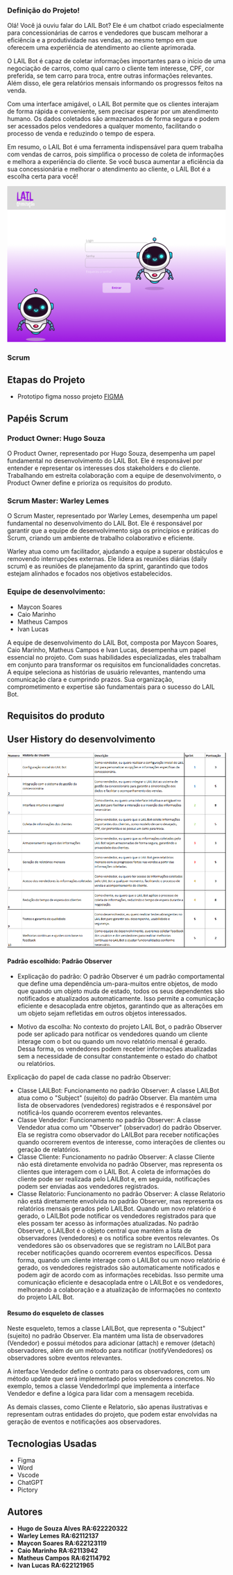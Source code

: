 ### Definição do Projeto!

Olá! Você já ouviu falar do LAIL Bot? Ele é um chatbot criado especialmente para concessionárias de carros e vendedores que buscam melhorar a eficiência e a produtividade nas vendas, ao mesmo tempo em que oferecem uma experiência de atendimento ao cliente aprimorada.

O LAIL Bot é capaz de coletar informações importantes para o início de uma negociação de carros, como qual carro o cliente tem interesse, CPF, cor preferida, se tem carro para troca, entre outras informações relevantes. Além disso, ele gera relatórios mensais informando os progressos feitos na venda.

Com uma interface amigável, o LAIL Bot permite que os clientes interajam de forma rápida e conveniente, sem precisar esperar por um atendimento humano. Os dados coletados são armazenados de forma segura e podem ser acessados pelos vendedores a qualquer momento, facilitando o processo de venda e reduzindo o tempo de espera.

Em resumo, o LAIL Bot é uma ferramenta indispensável para quem trabalha com vendas de carros, pois simplifica o processo de coleta de informações e melhora a experiência do cliente. Se você busca aumentar a eficiência da sua concessionária e melhorar o atendimento ao cliente, o LAIL Bot é a escolha certa para você!

![Lail Otimização](</tela%20de%20login%20(1).png>)

### Scrum

## Etapas do Projeto

- Prototipo figma nosso projeto [FIGMA](https://www.figma.com/proto/u09ZLOHl2Nd9V8eEITABpk/Untitled?node-id=5%3A2&scaling=scale-down&page-id=0%3A1&starting-point-node-id=5%3A2)

## Papéis Scrum

### Product Owner: Hugo Souza

O Product Owner, representado por Hugo Souza, desempenha um papel fundamental no desenvolvimento do LAIL Bot. Ele é responsável por entender e representar os interesses dos stakeholders e do cliente. Trabalhando em estreita colaboração com a equipe de desenvolvimento, o Product Owner define e prioriza os requisitos do produto.

### Scrum Master: Warley Lemes

O Scrum Master, representado por Warley Lemes, desempenha um papel fundamental no desenvolvimento do LAIL Bot. Ele é responsável por garantir que a equipe de desenvolvimento siga os princípios e práticas do Scrum, criando um ambiente de trabalho colaborativo e eficiente.

Warley atua como um facilitador, ajudando a equipe a superar obstáculos e removendo interrupções externas. Ele lidera as reuniões diárias (daily scrum) e as reuniões de planejamento da sprint, garantindo que todos estejam alinhados e focados nos objetivos estabelecidos.

### Equipe de desenvolvimento:

- Maycon Soares
- Caio Marinho
- Matheus Campos
- Ivan Lucas

A equipe de desenvolvimento do LAIL Bot, composta por Maycon Soares, Caio Marinho, Matheus Campos e Ivan Lucas, desempenha um papel essencial no projeto. Com suas habilidades especializadas, eles trabalham em conjunto para transformar os requisitos em funcionalidades concretas. A equipe seleciona as histórias de usuário relevantes, mantendo uma comunicação clara e cumprindo prazos. Sua organização, comprometimento e expertise são fundamentais para o sucesso do LAIL Bot.

## Requisitos do produto

## User History do desenvolvimento

![User History / Backlog do Produto / Sprint](/image%201.png)


#### Padrão escolhido: Padrão Observer

- Explicação do padrão:
O padrão Observer é um padrão comportamental que define uma dependência um-para-muitos entre objetos, de modo que quando um objeto muda de estado, todos os seus dependentes são notificados e atualizados automaticamente. Isso permite a comunicação eficiente e desacoplada entre objetos, garantindo que as alterações em um objeto sejam refletidas em outros objetos interessados.

- Motivo da escolha:
No contexto do projeto LAIL Bot, o padrão Observer pode ser aplicado para notificar os vendedores quando um cliente interage com o bot ou quando um novo relatório mensal é gerado. Dessa forma, os vendedores podem receber informações atualizadas sem a necessidade de consultar constantemente o estado do chatbot ou relatórios.

Explicação do papel de cada classe no padrão Observer:

- Classe LAILBot:
Funcionamento no padrão Observer: A classe LAILBot atua como o "Subject" (sujeito) do padrão Observer. Ela mantém uma lista de observadores (vendedores) registrados e é responsável por notificá-los quando ocorrerem eventos relevantes.
- Classe Vendedor:
Funcionamento no padrão Observer: A classe Vendedor atua como um "Observer" (observador) do padrão Observer. Ela se registra como observador do LAILBot para receber notificações quando ocorrerem eventos de interesse, como interações de clientes ou geração de relatórios.
- Classe Cliente:
Funcionamento no padrão Observer: A classe Cliente não está diretamente envolvida no padrão Observer, mas representa os clientes que interagem com o LAIL Bot. A coleta de informações do cliente pode ser realizada pelo LAILBot e, em seguida, notificações podem ser enviadas aos vendedores registrados.
- Classe Relatorio:
Funcionamento no padrão Observer: A classe Relatorio não está diretamente envolvida no padrão Observer, mas representa os relatórios mensais gerados pelo LAILBot. Quando um novo relatório é gerado, o LAILBot pode notificar os vendedores registrados para que eles possam ter acesso às informações atualizadas.
No padrão Observer, o LAILBot é o objeto central que mantém a lista de observadores (vendedores) e os notifica sobre eventos relevantes. Os vendedores são os observadores que se registram no LAILBot para receber notificações quando ocorrerem eventos específicos. Dessa forma, quando um cliente interage com o LAILBot ou um novo relatório é gerado, os vendedores registrados são automaticamente notificados e podem agir de acordo com as informações recebidas. Isso permite uma comunicação eficiente e desacoplada entre o LAILBot e os vendedores, melhorando a colaboração e a atualização de informações no contexto do projeto LAIL Bot.

#### Resumo do esqueleto de classes 

Neste esqueleto, temos a classe LAILBot, que representa o "Subject" (sujeito) no padrão Observer. Ela mantém uma lista de observadores (Vendedor) e possui métodos para adicionar (attach) e remover (detach) observadores, além de um método para notificar (notifyVendedores) os observadores sobre eventos relevantes.

A interface Vendedor define o contrato para os observadores, com um método update que será implementado pelos vendedores concretos. No exemplo, temos a classe VendedorImpl que implementa a interface Vendedor e define a lógica para lidar com a mensagem recebida.

As demais classes, como Cliente e Relatorio, são apenas ilustrativas e representam outras entidades do projeto, que podem estar envolvidas na geração de eventos e notificações aos observadores.



## Tecnologias Usadas

- Figma
- Word
- Vscode
- ChatGPT
- Pictory

## Autores

- **Hugo de Souza Alves** **RA:622220322**
- **Warley Lemes** **RA:62112137**
- **Maycon Soares** **RA:622123119**
- **Caio Marinho** **RA:62113942**
- **Matheus Campos** **RA:62114792**
- **Ivan Lucas** **RA:622121965**

